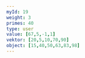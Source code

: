 ```yaml
---
myId: 19
weight: 3
primes: 40
type: user
value: [67,5,-1,1]
vektor: [20,5,10,70,90]
object: [15,40,50,63,83,98]
---
```

